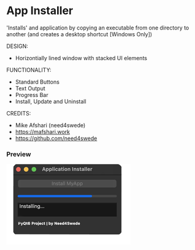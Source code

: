 # App Installer

'Installs' and application by copying an executable from one directory to another (and creates a desktop shortcut [Windows Only])

DESIGN:
- Horizontially lined window with stacked UI elements

FUNCTIONALITY:
- Standard Buttons
- Text Output
- Progress Bar
- Install, Update and Uninstall


CREDITS:
- Mike Afshari (need4swede)
- https://mafshari.work
- https://github.com/need4swede

### Preview
<img src="preview.png">


